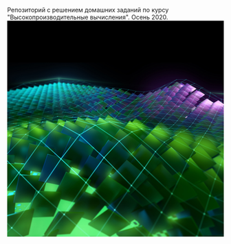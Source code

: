 Репозиторий с решением домашних заданий по курсу "Высокопроизводительные вычисления". Осень 2020.
![](HPC.jpg)
